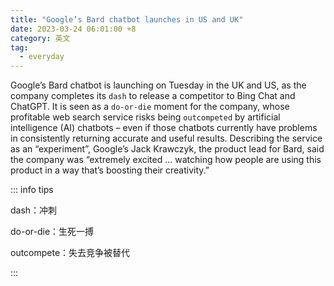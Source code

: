 ```yaml
---
title: "Google’s Bard chatbot launches in US and UK"
date: 2023-03-24 06:01:00 +8
category: 英文
tag:
  - everyday
---
```


Google’s Bard chatbot is launching on Tuesday in the UK and US, as the company completes its `dash` to release a competitor to Bing Chat and ChatGPT. It is seen as a `do-or-die` moment for the company, whose profitable web search service risks being `outcompeted` by artificial intelligence (AI) chatbots – even if those chatbots currently have problems in consistently returning accurate and useful results. Describing the service as an “experiment”, Google’s Jack Krawczyk, the product lead for Bard, said the company was “extremely excited … watching how people are using this product in a way that’s boosting their creativity.”

::: info tips

dash：冲刺

do-or-die：生死一搏

outcompete：失去竞争被替代

:::

